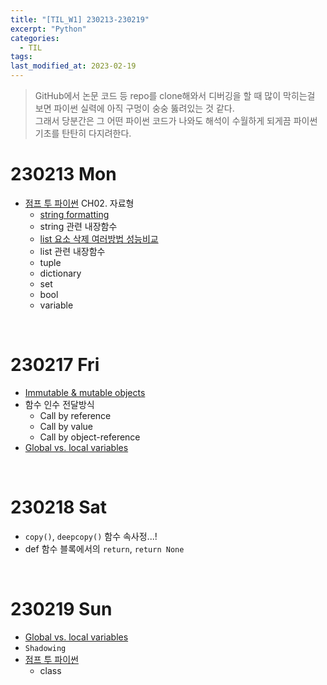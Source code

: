 ```yaml
---
title: "[TIL_W1] 230213-230219"
excerpt: "Python"
categories:
  - TIL
tags:
last_modified_at: 2023-02-19
---
```


> GitHub에서 논문 코드 등 repo를 clone해와서 디버깅을 할 때 많이 막히는걸 보면 파이썬 실력에 아직 구멍이 숭숭 뚫려있는 것 같다. <br>
> 그래서 당분간은 그 어떤 파이썬 코드가 나와도 해석이 수월하게 되게끔 파이썬 기초를 탄탄히 다지려한다.

# 230213 Mon

+ [점프 투 파이썬](https://wikidocs.net/book/1) CH02. 자료형
    + [string formatting](https://aijinsol.github.io/python/string_formatting/)
    + string 관련 내장함수
    + [list 요소 삭제 여러방법 성능비교](https://aijinsol.github.io/python/del_remove_pop/)
    + list 관련 내장함수
    + tuple
    + dictionary
    + set
    + bool
    + variable

<br>

# 230217 Fri

+ [Immutable & mutable objects](https://aijinsol.github.io/python/immutable_mutable/)
+ 함수 인수 전달방식
    + Call by reference
    + Call by value
    + Call by object-reference
+ [Global vs. local variables](https://aijinsol.github.io/global_local_variables/)

<br>

# 230218 Sat

+ `copy()`, `deepcopy()` 함수 속사정...!
+ def 함수 블록에서의 `return`, `return None`

<br>

# 230219 Sun

+ [Global vs. local variables](https://aijinsol.github.io/global_local_variables/)
+ `Shadowing`
+ [점프 투 파이썬](https://wikidocs.net/28)
    + class

